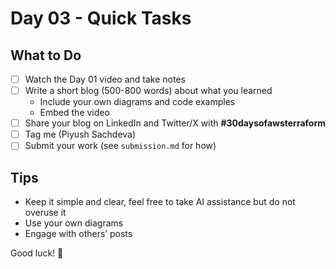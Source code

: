 # Day 03 - Quick Tasks

## What to Do

- [ ] Watch the Day 01 video and take notes
- [ ] Write a short blog (500-800 words) about what you learned
  - Include your own diagrams and code examples
  - Embed the video
- [ ] Share your blog on LinkedIn and Twitter/X with **#30daysofawsterraform**
- [ ] Tag me (Piyush Sachdeva)
- [ ] Submit your work (see `submission.md` for how)

## Tips

- Keep it simple and clear, feel free to take AI assistance but do not overuse it
- Use your own diagrams
- Engage with others’ posts

Good luck! 🚀
